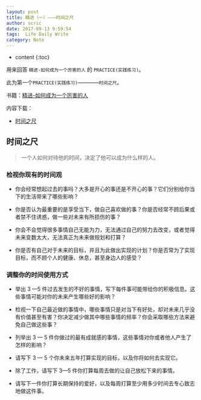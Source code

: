 ```yaml
---
layout: post 
title: 精进（一）———时间之尺
author: scric  
date: 2017-09-13 9:59:54  
tags:  Life Daily Write 
category: Note
---
```


* content
{:toc}

用来回答 `精进-如何成为一个厉害的人` 的 `PRACTICE(实践练习)`。  

此为第一个`PRACTICE(实践练习)`————`时间之尺`。








书籍：[精进-如何成为一个厉害的人](https://book.douban.com/subject/26761696/)

内容下载：

+ [时间之尺](http://pan.baidu.com/s/1nuJcCkD)

## 时间之尺

> 一个人如何对待他的时间，决定了他可以成为什么样的人。

### 检视你现有的时间观

* 你会经常想起过去的事吗？大多是开心的事还是不开心的事？它们分别给你当下的生活带来了哪些影响？

>  

* 你是否认为最重要的是享受当下，做自己喜欢做的事？你是否经常不顾后果或者禁不住诱惑，做一些对未来有所损伤的事？

>  

* 你会不会觉得很多事情自己无能为力，无法通过自己的努力去改变，或者觉得未来变数太大，无法真正为未来做规划和打算？

>  

* 你是否有自己对于未来的目标，并且为此做出实现的计划？你是否常为了实现目标，而不顾个人的健康、休息，甚至身边人的感受？

>  

### 调整你的时间使用方式

* 举出 3 —5 件过去发生的不好的事情，写下每件事可能带给你的积极信息。这些事情可能对你的未来产生哪些好的影响？

>  

* 检视一下自己最近做的事情中，哪些事情只是对当下有好处，却对未来几乎没有价值甚至有害？你决定减少做其中哪些事情的频率？你会采取哪些方法来避免自己做这些事？

>  

* 列举出 3 — 5 件你做过的最有成就感的事情，这些事情对你或者他人产生了怎样的影响？

>  

* 请写下 3 — 5 个你未来五年打算实现的目标，以及你将如何去实现它。

>  

* 除了工作，请写下 3—5 件你打算每周去做的让自己放松下来的事情。

>  

* 请写下一件你打算长期保持的爱好，以及每周打算至少用多少时间去专心致志地做这件事。

>  
